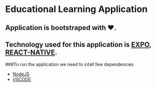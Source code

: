 # Educational Learning Application

## Application is bootstraped with ❤️. 
## Technology used for this application is [EXPO](https://expo.dev/), [REACT-NATIVE](https://reactnative.dev/).

###To run the application we need to intall few dependencies
- [NodeJS](https://nodejs.org/en)
- [VSCODE](https://code.visualstudio.com/)
